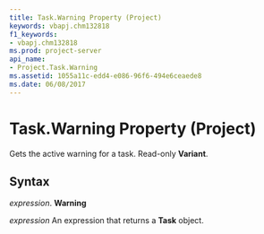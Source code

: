 ```yaml
---
title: Task.Warning Property (Project)
keywords: vbapj.chm132818
f1_keywords:
- vbapj.chm132818
ms.prod: project-server
api_name:
- Project.Task.Warning
ms.assetid: 1055a11c-edd4-e086-96f6-494e6ceaede8
ms.date: 06/08/2017
---
```



# Task.Warning Property (Project)

Gets the active warning for a task. Read-only  **Variant**.


## Syntax

 _expression_. **Warning**

 _expression_ An expression that returns a **Task** object.


